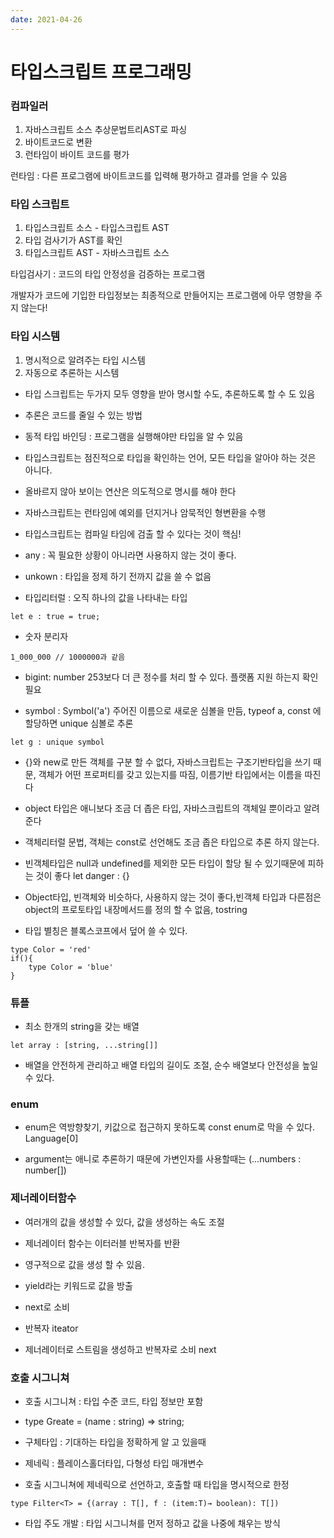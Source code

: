 ```yaml
---
date: 2021-04-26
---
```


# 타입스크립트 프로그래밍

### 컴파일러

1. 자바스크립트 소스 추상문법트리AST로 파싱
2. 바이트코드로 변환
3. 런타임이 바이트 코드를 평가

런타임 : 다른 프로그램에 바이트코드를 입력해 평가하고 결과를 얻을 수 있음

### 타입 스크립트

1. 타입스크립트 소스 - 타입스크립트 AST
2. 타입 검사기가 AST를 확인
3. 타입스크립트 AST - 자바스크립트 소스

타입검사기 : 코드의 타입 안정성을 검증하는 프로그램

개발자가 코드에 기입한 타입정보는 최종적으로 만들어지는 프로그램에 아무 영향을 주지 않는다!

### 타입 시스템

1. 명시적으로 알려주는 타입 시스템
2. 자동으로 추론하는 시스템

- 타입 스크립트는 두가지 모두 영향을 받아 명시할 수도, 추론하도록 할 수 도 있음

- 추론은 코드를 줄일 수 있는 방법

- 동적 타입 바인딩 : 프로그램을 실행해야만 타입을 알 수 있음

- 타입스크립트는 점진적으로 타입을 확인하는 언어, 모든 타입을 알아야 하는 것은 아니다.

- 올바르지 않아 보이는 연산은 의도적으로 명시를 해야 한다

- 자바스크립트는 런타임에 예외를 던지거나 암묵적인 형변환을 수행

- 타입스크립트는 컴파일 타임에 검출 할 수 있다는 것이 핵심!

- any : 꼭 필요한 상황이 아니라면 사용하지 않는 것이 좋다.

- unkown : 타입을 정제 하기 전까지 값을 쓸 수 없음

- 타입리터럴 : 오직 하나의 값을 나타내는 타입

`let e : true = true;`

- 숫자 분리자

`1_000_000 // 1000000과 같음`

- bigint: number 253보다 더 큰 정수를 처리 할 수 있다. 플랫폼 지원 하는지 확인 필요

- symbol : Symbol('a') 주어진 이름으로 새로운 심볼을 만듬, typeof a, const 에 할당하면 unique 심볼로 추론

`let g : unique symbol`

- {}와 new로 만든 객체를 구분 할 수 없다, 자바스크립트는 구조기반타입을 쓰기 때문, 객체가 어떤 프로퍼티를 갖고 있는지를 따짐, 이름기반 타입에서는 이름을 따진다

- object 타입은 애니보다 조금 더 좁은 타입, 자바스크립트의 객체일 뿐이라고 알려준다

- 객체리터럴 문법, 객체는 const로 선언해도 조금 좁은 타입으로 추론 하지 않는다.

- 빈객체타입은 null과 undefined를 제외한 모든 타입이 할당 될 수 있기때문에 피하는 것이 좋다  let danger : {}

- Object타입, 빈객체와 비슷하다, 사용하지 않는 것이 좋다,빈객체 타입과 다른점은 object의 프로토타입 내장메서드를 정의 할 수 없음, tostring

- 타입 별칭은 블록스코프에서 덮어 쓸 수 있다.
```
type Color = 'red'
if(){
    type Color = 'blue'
}
```
### 튜플

- 최소 한개의 string을 갖는 배열

`let array : [string, ...string[]] `

- 배열을 안전하게 관리하고 배열 타입의 길이도 조절, 순수 배열보다 안전성을 높일 수 있다.

### enum

- enum은 역방향찾기, 키값으로 접근하지 못하도록 const enum로 막을 수 있다. Language[0]

- argument는 애니로 추론하기 때문에 가변인자를 사용할때는 (...numbers : number[])

### 제너레이터함수

- 여러개의 값을 생성할 수 있다, 값을 생성하는 속도 조절

- 제너레이터 함수는 이터러블 반복자를 반환

- 영구적으로 값을 생성 할 수 있음.

- yield라는 키워드로 값을 방출

- next로 소비

- 반복자 iteator

- 제너레이터로 스트림을 생성하고 반복자로 소비 next

### 호출 시그니쳐

- 호출 시그니쳐 : 타입 수준 코드, 타입 정보만 포함

- type Greate = (name : string) ⇒ string;

- 구체타입 : 기대하는 타입을 정확하게 알 고 있을때

- 제네릭 : 플레이스홀더타입, 다형성 타입 매개변수

- 호출 시그니쳐에 제네릭으로 선언하고, 호출할 때 타입을 명시적으로 한정

`type Filter<T> = {(array : T[], f : (item:T)→ boolean): T[])`

- 타입 주도 개발 : 타입 시그니쳐를 먼저 정하고 값을 나중에 채우는 방식
